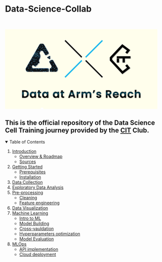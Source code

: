 # Data-Science-Collab
<!-- PROJECT LOGO -->
<br />
<p align="center">
  <a href="#">
    <img src="Collab1.png" alt="Logo">
  </a>
</p>


<h2>This is the official repository of the Data Science Cell Training journey provided by the <a href="https://web.facebook.com/CIT.INPT">CIT</a> Club.</h2>
<!-- TABLE OF CONTENTS -->
<details open="open">
  <summary>Table of Contents</summary>
  <ol>
    <li>
      <a href="https://github.com/pizasteve/Data-Cell-Training/tree/main/1-Introduction">Introduction</a>
      <ul>
        <li><a href="https://github.com/pizasteve/Data-Cell-Training/blob/main/1-Introduction/Data%20Cell%20-%20Overview%20.pdf">Overview & Roadmap</a></li>
      </ul>
      <ul>
        <li><a href="#https://github.com/pizasteve/Data-Science-Cell-Training/blob/main/1-Introduction/Data%20Cell%20-%20Overview%20.pdf">Sources</a></li>
      </ul>
    </li>
    <li>
      <a href="#https://github.com/pizasteve/Data-Science-Cell-Training/tree/main/2-Getting%20Started">Getting Started</a>
      <ul>
        <li><a href="#prerequisites">Prerequisites</a></li>
        <li><a href="#installation">Installation</a></li>
      </ul>
    </li>
    <li><a href="https://github.com/pizasteve/Data-Cell-Training/tree/main/3-Data%20Collection">Data Collection</a></li>
    <li><a href="#https://github.com/pizasteve/Data-Science-Cell-Training/tree/main/4-Exploratory%20Data%20Analysis">Exploratory Data Analysis</a></li>
    <li><a href="#https://github.com/pizasteve/Data-Science-Cell-Training/tree/main/5-Pre-processing">Pre-processing</a>
            <ul>
        <li><a href="#https://github.com/pizasteve/Data-Science-Cell-Training/blob/main/5-Pre-processing/Data%20Cleaning.ipynb">Cleaning</a></li>
      </ul>
        <ul>
        <li><a href="#https://github.com/pizasteve/Data-Science-Cell-Training/blob/main/5-Pre-processing/Feature%20Engineering.ipynb">Feature engineering</a></li>
      </ul>
    </li>
    <li><a href="#https://github.com/pizasteve/Data-Science-Cell-Training/tree/main/6-Data%20Visualization">Data Visualization</a></li>
    <li><a href="#https://github.com/pizasteve/Data-Science-Cell-Training/tree/main/7-Machine%20Learning">Machine Learning</a>
    <ul>
    <li><a href="#https://github.com/pizasteve/Data-Science-Cell-Training/blob/main/7-Machine%20Learning/Data%20Cell%20-%20Machine%20Learning.pdf">Intro to ML</a></li>
    </ul>
    <ul>
    <li><a href="#https://github.com/pizasteve/Data-Science-Cell-Training/blob/main/7-Machine%20Learning/Classification%20Model.ipynb">Model Building</a></li>
    </ul>
    <ul>
    <li><a href="#[hCross-vauldation](https://github.com/pizasteve/Data-Science-Cell-Training/blob/main/7-Machine%20Learning/Classification%20Model.ipynb">Cross-vauldation</a></li>
    </ul>
    <ul>
    <li><a href="#https://github.com/pizasteve/Data-Science-Cell-Training/blob/main/7-Machine%20Learning/Classification%20Model.ipynb">Hyperparameters optimization</a></li>
    </ul>
    <ul>
    <li><a href="#https://github.com/pizasteve/Data-Science-Cell-Training/blob/main/7-Machine%20Learning/Classification%20Model.ipynb">Model Evaluation</a></li>
    </ul>
    </li>
    <li><a href="#https://github.com/pizasteve/Data-Science-Cell-Training/blob/main/7-Machine%20Learning/Classification%20Model.ipynb">MLOps</a>
    <ul>
    <li><a href="#https://github.com/pizasteve/Data-Science-Cell-Training/blob/main/7-Machine%20Learning/Classification%20Model.ipynb">API implementation</a></li>
    </ul>
    <ul>
    <li><a href="#https://github.com/pizasteve/Data-Science-Cell-Training/blob/main/7-Machine%20Learning/Classification%20Model.ipynb">Cloud deployment</a></li>
    </ul>
    </li>

  </ol>
</details>




